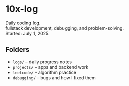 # 10x-log

Daily coding log.  
fullstack development, debugging, and problem-solving.  
Started: July 1, 2025.

## Folders

- `logs/` – daily progress notes  
- `projects/` – apps and backend work  
- `leetcode/` – algorithm practice  
- `debugging/` – bugs and how I fixed them
